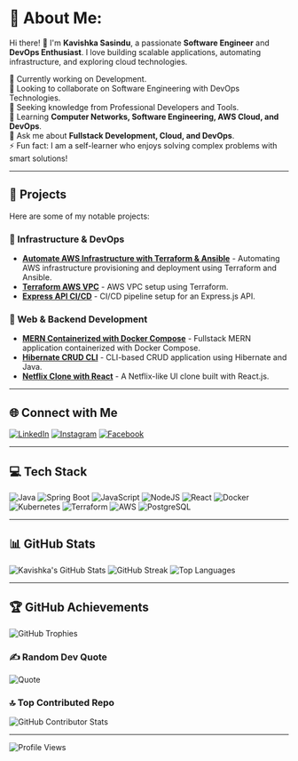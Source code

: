 # 💫 About Me:
Hi there! 👋 I'm **Kavishka Sasindu**, a passionate **Software Engineer** and **DevOps Enthusiast**. I love building scalable applications, automating infrastructure, and exploring cloud technologies.

🔭 Currently working on Development.<br>👯 Looking to collaborate on Software Engineering with DevOps Technologies.<br>🤝 Seeking knowledge from Professional Developers and Tools.<br>🌱 Learning **Computer Networks, Software Engineering, AWS Cloud, and DevOps**.<br>💬 Ask me about **Fullstack Development, Cloud, and DevOps**.<br>⚡ Fun fact: I am a self-learner who enjoys solving complex problems with smart solutions!

---

## 🚀 Projects
Here are some of my notable projects:

### 🔹 Infrastructure & DevOps
- **[Automate AWS Infrastructure with Terraform & Ansible](https://github.com/KavishkaSasindu/Automate_aws_infrastructure-_with_terraform_and_automate_deployement_with_ansible)** - Automating AWS infrastructure provisioning and deployment using Terraform and Ansible.
- **[Terraform AWS VPC](https://github.com/KavishkaSasindu/terraform_aws_vpc)** - AWS VPC setup using Terraform.
- **[Express API CI/CD](https://github.com/KavishkaSasindu/express-api-CI-CD)** - CI/CD pipeline setup for an Express.js API.

### 🔹 Web & Backend Development
- **[MERN Containerized with Docker Compose](https://github.com/KavishkaSasindu/mern_container-compose)** - Fullstack MERN application containerized with Docker Compose.
- **[Hibernate CRUD CLI](https://github.com/KavishkaSasindu/hibernate_crud_with_cli)** - CLI-based CRUD application using Hibernate and Java.
- **[Netflix Clone with React](https://github.com/KavishkaSasindu/my_clone_react_netflix)** - A Netflix-like UI clone built with React.js.

---

## 🌐 Connect with Me
[![LinkedIn](https://img.shields.io/badge/LinkedIn-%230077B5.svg?logo=linkedin&logoColor=white)](https://www.linkedin.com/in/kavishka-sasindu-5b9085265/)
[![Instagram](https://img.shields.io/badge/Instagram-%23E4405F.svg?logo=Instagram&logoColor=white)](https://www.instagram.com/kavishka_sasindu_/)
[![Facebook](https://img.shields.io/badge/Facebook-%231877F2.svg?logo=Facebook&logoColor=white)](https://www.facebook.com/stewart.oxley.756)

---

## 💻 Tech Stack
![Java](https://img.shields.io/badge/java-%23ED8B00.svg?style=for-the-badge&logo=openjdk&logoColor=white)
![Spring Boot](https://img.shields.io/badge/SpringBoot-%236DB33F.svg?style=for-the-badge&logo=springboot&logoColor=white)
![JavaScript](https://img.shields.io/badge/javascript-%23323330.svg?style=for-the-badge&logo=javascript&logoColor=%23F7DF1E)
![NodeJS](https://img.shields.io/badge/node.js-6DA55F?style=for-the-badge&logo=node.js&logoColor=white)
![React](https://img.shields.io/badge/react-%2320232a.svg?style=for-the-badge&logo=react&logoColor=%2361DAFB)
![Docker](https://img.shields.io/badge/docker-%230db7ed.svg?style=for-the-badge&logo=docker&logoColor=white)
![Kubernetes](https://img.shields.io/badge/kubernetes-%23326CE5.svg?style=for-the-badge&logo=kubernetes&logoColor=white)
![Terraform](https://img.shields.io/badge/Terraform-%235835CC.svg?style=for-the-badge&logo=terraform&logoColor=white)
![AWS](https://img.shields.io/badge/AWS-%23FF9900.svg?style=for-the-badge&logo=amazon-aws&logoColor=white)
![PostgreSQL](https://img.shields.io/badge/postgresql-%23316192.svg?style=for-the-badge&logo=postgresql&logoColor=white)

---

## 📊 GitHub Stats
![Kavishka's GitHub Stats](https://github-readme-stats.vercel.app/api?username=KavishkaSasindu&theme=radical&hide_border=true&include_all_commits=true&count_private=false)
![GitHub Streak](https://github-readme-streak-stats.herokuapp.com/?user=KavishkaSasindu&theme=radical&hide_border=true)
![Top Languages](https://github-readme-stats.vercel.app/api/top-langs/?username=KavishkaSasindu&theme=radical&hide_border=true&include_all_commits=true&count_private=false&layout=compact)

---

## 🏆 GitHub Achievements
![GitHub Trophies](https://github-profile-trophy.vercel.app/?username=KavishkaSasindu&theme=radical&no-frame=false&no-bg=true&margin-w=4)

### ✍️ Random Dev Quote
![Quote](https://quotes-github-readme.vercel.app/api?type=horizontal&theme=tokyonight)

### 🔝 Top Contributed Repo
![GitHub Contributor Stats](https://github-contributor-stats.vercel.app/api?username=KavishkaSasindu&limit=5&theme=dracula&combine_all_yearly_contributions=true)

---

![Profile Views](https://visitcount.itsvg.in/api?id=KavishkaSasindu&label=Profile%20Views&color=2&icon=0&pretty=true)

<!-- Created with ❤️ by Kavishka Sasindu -->
